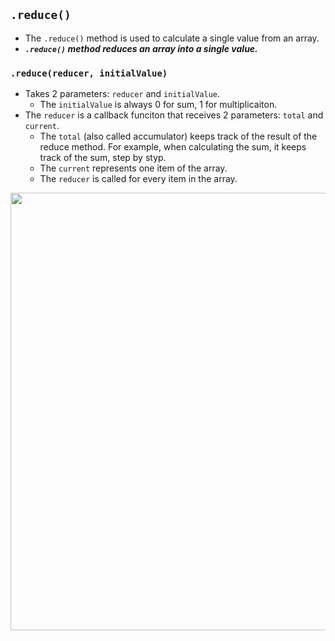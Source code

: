 ## `.reduce()`
- The `.reduce()` method is used to calculate a single value from an array.
- ***`.reduce()` method reduces an array into a single value.***

### `.reduce(reducer, initialValue)`
- Takes 2 parameters: `reducer` and `initialValue`.
  - The `initialValue` is always 0 for sum, 1 for multiplicaiton.
- The `reducer` is a callback funciton that receives 2 parameters: `total` and `current`.
  - The `total` (also called accumulator) keeps track of the result of the reduce method. For example, when calculating the sum, it keeps track of the sum, step by styp.
  - The `current` represents one item of the array.
  - The `reducer` is called for every item in the array.
<img src="https://user-images.githubusercontent.com/85475577/142443122-3b3e72fa-43f3-4c11-b86d-91ab1fc69713.jpeg" width="700px"/>
  
